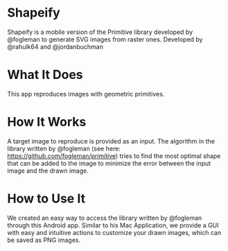 # Shapeify
Shapeify is a mobile version of the Primitive library developed by @fogleman to generate SVG images from raster ones. Developed by @rahulk64 and @jordanbuchman

# What It Does
This app reproduces images with geometric primitives.

# How It Works
A target image to reproduce is provided as an input. The algorithm in the library written by @fogleman 
(see here: https://github.com/fogleman/primitive) tries to find the most optimal shape that can be added to the image
to minimize the error between the input image and the drawn image.

# How to Use It
We created an easy way to access the library written by @fogleman through this Android app. Similar to his Mac Application,
we provide a GUI with easy and intuitive actions to customize your drawn images, which can be saved as PNG images.
